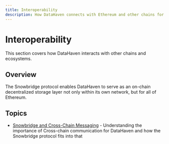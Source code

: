 ```yaml
---
title: Interoperability
description: How DataHaven connects with Ethereum and other chains for seamless data access.
---
```


# Interoperability

This section covers how DataHaven interacts with other chains and ecosystems.

## Overview 

The Snowbridge protocol enables DataHaven to serve as an on-chain decentralized storage layer not only within its own network, but for all of Ethereum.

## Topics

- [Snowbridge and Cross-Chain Messaging](snowbridge-and-cross-chain-messaging.md) - Understanding the importance of Cross-chain communication for DataHaven and how the Snowbridge protocol fits into that
